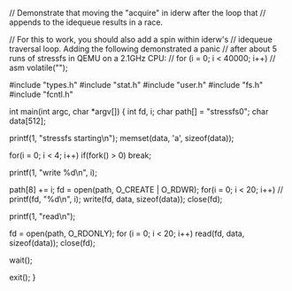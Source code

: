 // Demonstrate that moving the "acquire" in iderw after the loop that
// appends to the idequeue results in a race.

// For this to work, you should also add a spin within iderw's
// idequeue traversal loop.  Adding the following demonstrated a panic
// after about 5 runs of stressfs in QEMU on a 2.1GHz CPU:
//    for (i = 0; i < 40000; i++)
//      asm volatile("");

#include "types.h"
#include "stat.h"
#include "user.h"
#include "fs.h"
#include "fcntl.h"

int
main(int argc, char *argv[])
{
  int fd, i;
  char path[] = "stressfs0";
  char data[512];

  printf(1, "stressfs starting\n");
  memset(data, 'a', sizeof(data));

  for(i = 0; i < 4; i++)
    if(fork() > 0)
      break;

  printf(1, "write %d\n", i);

  path[8] += i;
  fd = open(path, O_CREATE | O_RDWR);
  for(i = 0; i < 20; i++)
//    printf(fd, "%d\n", i);
    write(fd, data, sizeof(data));
  close(fd);

  printf(1, "read\n");

  fd = open(path, O_RDONLY);
  for (i = 0; i < 20; i++)
    read(fd, data, sizeof(data));
  close(fd);

  wait();
  
  exit();
}

```

